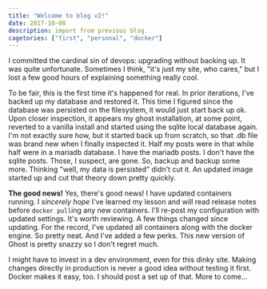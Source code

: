 ```yaml
---
title: "Welcome to blog v2!"
date: 2017-10-08
description: import from previous blog.
cagetories: ["first", "personal", "docker"]
---
```

I committed the cardinal sin of devops: upgrading without backing up. It was quite unfortunate. Sometimes I think, "it's just my site, who cares," but I lost a few good hours of explaining something really cool.

To be fair, this is the first time it's happened for real. In prior iterations, I've backed up my database and restored it. This time I figured since the database was persisted on the filesystem, it would just start back up ok. Upon closer inspection, it appears my ghost installation, at some point, reverted to a vanilla install and started using the sqlite local database again. I'm not exactly sure how, but it started back up from scratch, so that .db file was brand new when I finally inspected it. Half my posts were in that while half were in a mariadb database. I have the mariadb posts. I don't have the sqlite posts. Those, I suspect, are gone. So, backup and backup some more. Thinking "well, my data is persisted" didn't cut it. An updated image started up and cut that theory down pretty quickly.

**The good news!** Yes, there's good news! I have updated containers running. I _sincerely hope_ I've learned my lesson and will read release notes before `docker pull`ing any new containers. I'll re-post my configuration with updated settings. It's worth reviewing. A few things changed since updating. For the record, I've updated all containers along with the docker engine. So pretty neat. And I've added a few perks. This new version of Ghost is pretty snazzy so I don't regret much.

I might have to invest in a dev environment, even for this dinky site. Making changes directly in production is never a good idea without testing it first. Docker makes it easy, too. I should post a set up of that. More to come...



